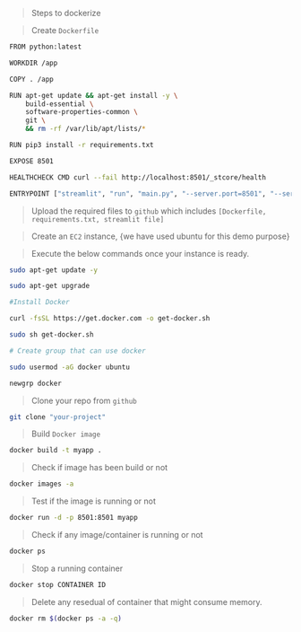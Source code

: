 > Steps to dockerize

> Create `Dockerfile`

```bash
FROM python:latest

WORKDIR /app

COPY . /app

RUN apt-get update && apt-get install -y \
    build-essential \
    software-properties-common \
    git \
    && rm -rf /var/lib/apt/lists/*

RUN pip3 install -r requirements.txt

EXPOSE 8501

HEALTHCHECK CMD curl --fail http://localhost:8501/_stcore/health

ENTRYPOINT ["streamlit", "run", "main.py", "--server.port=8501", "--server.address=0.0.0.0"]
```

> Upload the required files to `github` which includes `[Dockerfile, requirements.txt, streamlit file]`

> Create an `EC2` instance, {we have used ubuntu for this demo purpose}

> Execute the below commands once your instance is ready.

```bash
sudo apt-get update -y

sudo apt-get upgrade

#Install Docker

curl -fsSL https://get.docker.com -o get-docker.sh

sudo sh get-docker.sh

# Create group that can use docker

sudo usermod -aG docker ubuntu

newgrp docker

```

> Clone your repo from `github`

```bash
git clone "your-project"
```

> Build `Docker image`

```bash
docker build -t myapp . 
```

> Check if image has been build or not

```bash
docker images -a  
```

> Test if the image is running or not

```bash
docker run -d -p 8501:8501 myapp
```

> Check if any image/container is running or not

```bash
docker ps  
```

> Stop a running container

```bash
docker stop CONTAINER ID
```

> Delete any resedual of container that might consume memory.

```bash
docker rm $(docker ps -a -q)
```


